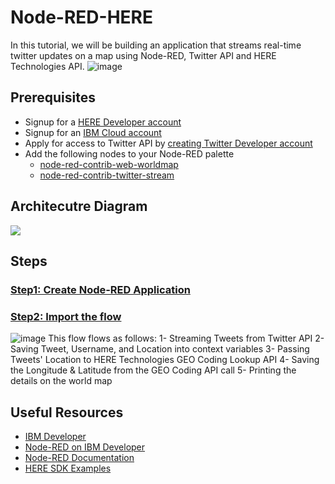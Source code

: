 # Node-RED-HERE
In this tutorial, we will be building an application that streams real-time twitter updates on a map using Node-RED, Twitter API and HERE Technologies API.
![image](https://user-images.githubusercontent.com/36239840/91075370-04780200-e64f-11ea-8cd3-cd2f6cfb2bbd.png)
## Prerequisites
- Signup for a <a href="https://bit.ly/HEREDevs">HERE Developer account</a>
- Signup for an <a href="https://ibm.biz/HERETechnologies">IBM Cloud account</a>
- Apply for access to Twitter API by <a href="https://developer.twitter.com/en/apply-for-access">creating Twitter Developer account</a>
- Add the following nodes to your Node-RED palette
  - <a href="https://flows.nodered.org/node/node-red-contrib-web-worldmap">node-red-contrib-web-worldmap</a>
  - <a href="https://flows.nodered.org/node/node-red-contrib-twitter-stream">node-red-contrib-twitter-stream</a>
## Architecutre Diagram
![](https://user-images.githubusercontent.com/36239840/90247623-06b8b000-de48-11ea-9fca-8c698ba98e30.PNG)
## Steps
### <a href="./create-app.md">Step1: Create Node-RED Application</a>
### <a href="./Twitter-HERE.json">Step2: Import the flow</a>
![image](https://user-images.githubusercontent.com/36239840/91079273-e9a88c00-e654-11ea-80b6-6c2d992c040b.png)
This flow flows as follows:
1- Streaming Tweets from Twitter API
2- Saving Tweet, Username, and Location into context variables
3- Passing Tweets' Location to HERE Technologies GEO Coding Lookup API
4- Saving the Longitude & Latitude from the GEO Coding API call
5- Printing the details on the world map
## Useful Resources
- <a href="https://developer.ibm.com/">IBM Developer</a>
- <a href="https://developer.ibm.com/components/node-red/"> Node-RED on IBM Developer</a>
- <a href="https://nodered.org/">Node-RED Documentation</a>
- <a href="https://github.com/heremaps/here-sdk-examples">HERE SDK Examples</a>
